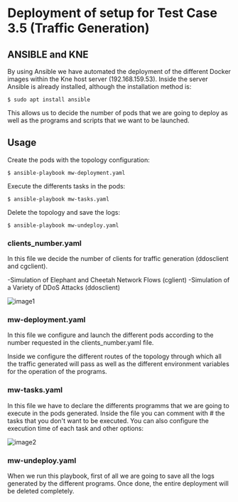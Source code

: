 # Deployment of setup for Test Case 3.5 (Traffic Generation)

## **ANSIBLE and KNE**

By using Ansible we have automated the deployment of the different Docker images within the Kne host server (192.168.159.53). Inside the server Ansible is 
already installed, although the installation method is:

```
$ sudo apt install ansible
```

This allows us to decide the number of pods that we are going to deploy as well as the programs and scripts that we want to be launched.

## **Usage**

Create the pods with the topology configuration:
```
$ ansible-playbook mw-deployment.yaml
```
Execute the differents tasks in the pods:
```
$ ansible-playbook mw-tasks.yaml
```
Delete the topology and save the logs:
```
$ ansible-playbook mw-undeploy.yaml
```

### clients_number.yaml

In this file we decide the number of clients for traffic generation (ddosclient and cgclient).

-Simulation of Elephant and Cheetah Network Flows (cglient)
-Simulation of a Variety of DDoS Attacks (ddosclient)

![image1](https://github.com/javi14z/mw_k8s/blob/main/images/image1.png)

### mw-deployment.yaml

In this file we configure and launch the different pods according to the number requested in the clients_number.yaml file.

Inside we configure the different routes of the topology through which all the traffic generated will pass as well as the different environment variables for 
the operation of the programs.

### mw-tasks.yaml

In this file we have to declare the differents programms that we are going to execute in the pods generated. Inside the file you can comment with # the tasks 
that you don't want to be executed. You can also configure the execution time of each task and other options:

![image2](https://github.com/javi14z/mw_k8s/blob/main/images/image2.png)

### mw-undeploy.yaml

When we run this playbook, first of all we are going to save all the logs generated by the different programs. Once done, the entire deployment will be deleted 
completely.